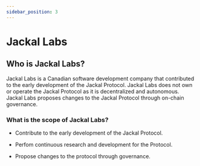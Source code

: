 ```yaml
---
sidebar_position: 3
---
```

# Jackal Labs
## Who is Jackal Labs?
Jackal Labs is a Canadian software development company that contributed to the early development of the Jackal Protocol.  Jackal Labs does not own or operate the Jackal Protocol as it is decentralized and autonomous.  Jackal Labs proposes changes to the Jackal Protocol through on-chain governance. 

### What is the scope of Jackal Labs? 
- Contribute to the early development of the Jackal Protocol.

- Perfom continuous research and development for the Protocol.

- Propose changes to the protocol through governance.

